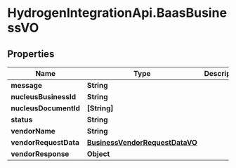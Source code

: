 # HydrogenIntegrationApi.BaasBusinessVO

## Properties
Name | Type | Description | Notes
------------ | ------------- | ------------- | -------------
**message** | **String** |  | [optional] 
**nucleusBusinessId** | **String** |  | [optional] 
**nucleusDocumentId** | **[String]** |  | [optional] 
**status** | **String** |  | [optional] 
**vendorName** | **String** |  | [optional] 
**vendorRequestData** | [**BusinessVendorRequestDataVO**](BusinessVendorRequestDataVO.md) |  | [optional] 
**vendorResponse** | **Object** |  | [optional] 


